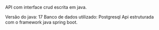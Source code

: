 API com interface crud escrita em java.


Versão do java: 17
Banco de dados utilizado: Postgresql
Api estruturada com o framework java spring boot.

